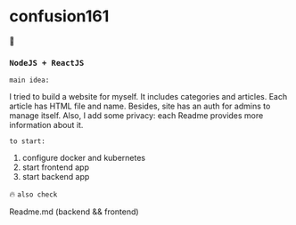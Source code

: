 # confusion161
👤

### `NodeJS + ReactJS`

`main idea: `

I tried to build a website for myself. It includes categories and articles.
Each article has HTML file and name. Besides, site has an auth for admins to manage itself.
Also, I add some privacy: each Readme provides more information
about it.

`to start: `

1. configure docker and kubernetes
2. start frontend app 
3. start backend app

🔥 `also check `

Readme.md (backend && frontend)
